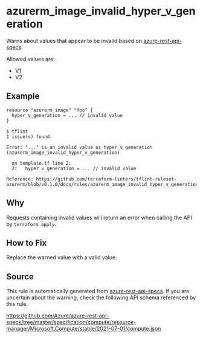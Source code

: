 <!--- This file generated by `tools/apispec-rule-gen/main.go`. DO NOT EDIT --->

# azurerm_image_invalid_hyper_v_generation

Warns about values that appear to be invalid based on [azure-rest-api-specs](https://github.com/Azure/azure-rest-api-specs).

Allowed values are:
- V1
- V2

## Example

```hcl
resource "azurerm_image" "foo" {
  hyper_v_generation = ... // invalid value
}
```

```
$ tflint
1 issue(s) found:

Error: "..." is an invalid value as hyper_v_generation (azurerm_image_invalid_hyper_v_generation)

  on template.tf line 2:
  2:   hyper_v_generation = ... // invalid value

Reference: https://github.com/terraform-linters/tflint-ruleset-azurerm/blob/v0.1.0/docs/rules/azurerm_image_invalid_hyper_v_generation.md

```

## Why

Requests containing invalid values will return an error when calling the API by `terraform apply`.

## How to Fix

Replace the warned value with a valid value.

## Source

This rule is automatically generated from [azure-rest-api-specs](https://github.com/Azure/azure-rest-api-specs). If you are uncertain about the warning, check the following API schema referenced by this rule.

https://github.com/Azure/azure-rest-api-specs/tree/master/specification/compute/resource-manager/Microsoft.Compute/stable/2021-07-01/compute.json
